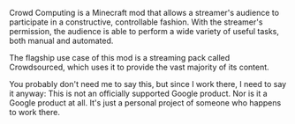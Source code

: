 Crowd Computing is a Minecraft mod that allows a streamer's audience to participate in a constructive, controllable fashion.  With the streamer's permission, the audience is able to perform a wide variety of useful tasks, both manual and automated.

The flagship use case of this mod is a streaming pack called Crowdsourced,
which uses it to provide the vast majority of its content.

You probably don't need me to say this, but since I work there, I need to say it
anyway: This is not an officially supported Google product.  Nor is it a Google
product at all.  It's just a personal project of someone who happens to work there.
